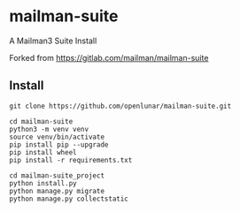 # mailman-suite
A Mailman3 Suite Install

Forked from https://gitlab.com/mailman/mailman-suite

## Install

```
git clone https://github.com/openlunar/mailman-suite.git

cd mailman-suite
python3 -m venv venv
source venv/bin/activate
pip install pip --upgrade
pip install wheel
pip install -r requirements.txt

cd mailman-suite_project
python install.py
python manage.py migrate
python manage.py collectstatic
```
